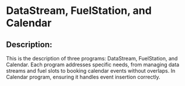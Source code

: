 # DataStream, FuelStation, and Calendar

## Description:
This is the description of three programs: DataStream, FuelStation, and Calendar. Each program addresses specific needs, from managing data streams and fuel slots to booking calendar events without overlaps. In Calendar program, ensuring it handles event insertion correctly.
